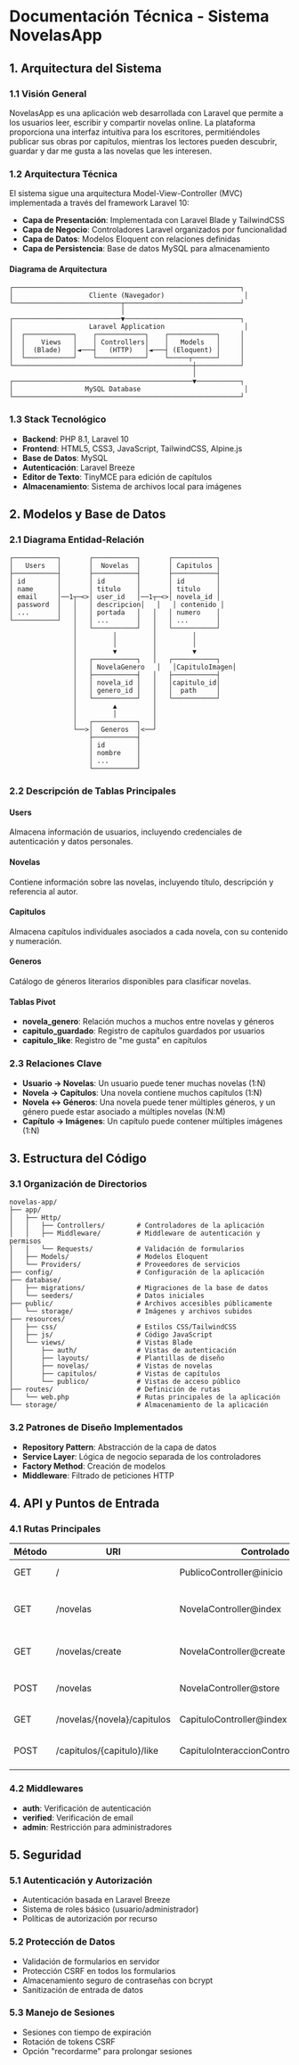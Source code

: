 # Documentación Técnica - Sistema NovelasApp

## 1. Arquitectura del Sistema

### 1.1 Visión General

NovelasApp es una aplicación web desarrollada con Laravel que permite a los usuarios leer, escribir y compartir novelas online. La plataforma proporciona una interfaz intuitiva para los escritores, permitiéndoles publicar sus obras por capítulos, mientras los lectores pueden descubrir, guardar y dar me gusta a las novelas que les interesen.

### 1.2 Arquitectura Técnica

El sistema sigue una arquitectura Model-View-Controller (MVC) implementada a través del framework Laravel 10:

- **Capa de Presentación**: Implementada con Laravel Blade y TailwindCSS
- **Capa de Negocio**: Controladores Laravel organizados por funcionalidad
- **Capa de Datos**: Modelos Eloquent con relaciones definidas
- **Capa de Persistencia**: Base de datos MySQL para almacenamiento

#### Diagrama de Arquitectura

```
┌─────────────────────────────────────────────────────────┐
│                   Cliente (Navegador)                    │
└───────────────────────────┬─────────────────────────────┘
                            │
┌───────────────────────────▼─────────────────────────────┐
│                   Laravel Application                    │
│  ┌────────────┐    ┌────────────┐    ┌────────────┐     │
│  │    Views   │    │ Controllers│    │   Models   │     │
│  │  (Blade)   │◄───┤   (HTTP)   │◄───┤ (Eloquent) │     │
│  └────────────┘    └────────────┘    └─────┬──────┘     │
└─────────────────────────────────────────────┼───────────┘
                                              │
┌─────────────────────────────────────────────▼───────────┐
│                  MySQL Database                          │
└─────────────────────────────────────────────────────────┘
```

### 1.3 Stack Tecnológico

- **Backend**: PHP 8.1, Laravel 10
- **Frontend**: HTML5, CSS3, JavaScript, TailwindCSS, Alpine.js
- **Base de Datos**: MySQL
- **Autenticación**: Laravel Breeze
- **Editor de Texto**: TinyMCE para edición de capítulos
- **Almacenamiento**: Sistema de archivos local para imágenes

## 2. Modelos y Base de Datos

### 2.1 Diagrama Entidad-Relación

```
┌───────────┐       ┌───────────┐       ┌───────────┐
│   Users   │       │  Novelas  │       │ Capitulos │
├───────────┤       ├───────────┤       ├───────────┤
│ id        │       │ id        │       │ id        │
│ name      │       │ titulo    │       │ titulo    │
│ email     │──1┬─<>│ user_id   │──1┬─<>│ novela_id │
│ password  │   │   │ descripcion│   │   │ contenido │
│ ...       │   │   │ portada   │   │   │ numero    │
└───────────┘   │   │ ...       │   │   │ ...       │
                │   └───────────┘   │   └───────────┘
                │         │         │         │
                │         │         │         │
                │         ▼         │         ▼
                │   ┌───────────┐   │   ┌───────────┐
                │   │ NovelaGenero   │   │CapituloImagen│
                │   ├───────────┤   │   ├───────────┤
                │   │ novela_id │   │   │capitulo_id│
                │   │ genero_id │   │   │  path     │
                │   └───────────┘   │   └───────────┘
                │         ▲         │
                │         │         │
                │   ┌───────────┐   │
                └──>│  Generos  │<──┘
                    ├───────────┤
                    │ id        │
                    │ nombre    │
                    │ ...       │
                    └───────────┘
```

### 2.2 Descripción de Tablas Principales

#### Users
Almacena información de usuarios, incluyendo credenciales de autenticación y datos personales.

#### Novelas
Contiene información sobre las novelas, incluyendo título, descripción y referencia al autor.

#### Capitulos
Almacena capítulos individuales asociados a cada novela, con su contenido y numeración.

#### Generos
Catálogo de géneros literarios disponibles para clasificar novelas.

#### Tablas Pivot
- **novela_genero**: Relación muchos a muchos entre novelas y géneros
- **capitulo_guardado**: Registro de capítulos guardados por usuarios
- **capitulo_like**: Registro de "me gusta" en capítulos

### 2.3 Relaciones Clave

- **Usuario → Novelas**: Un usuario puede tener muchas novelas (1:N)
- **Novela → Capítulos**: Una novela contiene muchos capítulos (1:N)
- **Novela ↔ Géneros**: Una novela puede tener múltiples géneros, y un género puede estar asociado a múltiples novelas (N:M)
- **Capítulo → Imágenes**: Un capítulo puede contener múltiples imágenes (1:N)

## 3. Estructura del Código

### 3.1 Organización de Directorios

```
novelas-app/
├── app/
│   ├── Http/
│   │   ├── Controllers/        # Controladores de la aplicación
│   │   ├── Middleware/         # Middleware de autenticación y permisos
│   │   └── Requests/           # Validación de formularios
│   ├── Models/                 # Modelos Eloquent
│   └── Providers/              # Proveedores de servicios
├── config/                     # Configuración de la aplicación
├── database/
│   ├── migrations/             # Migraciones de la base de datos
│   └── seeders/                # Datos iniciales
├── public/                     # Archivos accesibles públicamente
│   └── storage/                # Imágenes y archivos subidos
├── resources/
│   ├── css/                    # Estilos CSS/TailwindCSS
│   ├── js/                     # Código JavaScript
│   └── views/                  # Vistas Blade
│       ├── auth/               # Vistas de autenticación
│       ├── layouts/            # Plantillas de diseño
│       ├── novelas/            # Vistas de novelas
│       ├── capitulos/          # Vistas de capítulos
│       └── publico/            # Vistas de acceso público
├── routes/                     # Definición de rutas
│   └── web.php                 # Rutas principales de la aplicación
└── storage/                    # Almacenamiento de la aplicación
```

### 3.2 Patrones de Diseño Implementados

- **Repository Pattern**: Abstracción de la capa de datos
- **Service Layer**: Lógica de negocio separada de los controladores
- **Factory Method**: Creación de modelos
- **Middleware**: Filtrado de peticiones HTTP

## 4. API y Puntos de Entrada

### 4.1 Rutas Principales

| Método | URI | Controlador | Función |
|--------|-----|-------------|---------|
| GET | / | PublicoController@inicio | Página principal |
| GET | /novelas | NovelaController@index | Listar novelas del usuario |
| GET | /novelas/create | NovelaController@create | Formulario de creación |
| POST | /novelas | NovelaController@store | Guardar nueva novela |
| GET | /novelas/{novela}/capitulos | CapituloController@index | Listar capítulos |
| POST | /capitulos/{capitulo}/like | CapituloInteraccionController@toggleLike | Dar/quitar "me gusta" |

### 4.2 Middlewares

- **auth**: Verificación de autenticación
- **verified**: Verificación de email
- **admin**: Restricción para administradores

## 5. Seguridad

### 5.1 Autenticación y Autorización

- Autenticación basada en Laravel Breeze
- Sistema de roles básico (usuario/administrador)
- Políticas de autorización por recurso

### 5.2 Protección de Datos

- Validación de formularios en servidor
- Protección CSRF en todos los formularios
- Almacenamiento seguro de contraseñas con bcrypt
- Sanitización de entrada de datos

### 5.3 Manejo de Sesiones

- Sesiones con tiempo de expiración
- Rotación de tokens CSRF
- Opción "recordarme" para prolongar sesiones
